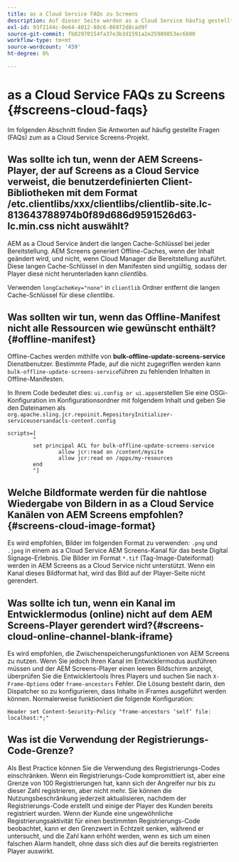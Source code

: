 ```yaml
---
title: as a Cloud Service FAQs zu Screens
description: Auf dieser Seite werden as a Cloud Service häufig gestellte Fragen zu Screens beschrieben.
exl-id: 93f2144c-0e64-4012-88c6-86972d8cad9f
source-git-commit: fb82970154fa37e3b3d1591a2e25989853ec6b90
workflow-type: tm+mt
source-wordcount: '459'
ht-degree: 0%

---
```


# as a Cloud Service FAQs zu Screens {#screens-cloud-faqs}

Im folgenden Abschnitt finden Sie Antworten auf häufig gestellte Fragen (FAQs) zum as a Cloud Service Screens-Projekt.

## Was sollte ich tun, wenn der AEM Screens-Player, der auf Screens as a Cloud Service verweist, die benutzerdefinierten Client-Bibliotheken mit dem Format /etc.clientlibs/xxx/clientlibs/clientlib-site.lc-813643788974b0f89d686d9591526d63-lc.min.css nicht auswählt?

AEM as a Cloud Service ändert die langen Cache-Schlüssel bei jeder Bereitstellung. AEM Screens generiert Offline-Caches, wenn der Inhalt geändert wird, und nicht, wenn Cloud Manager die Bereitstellung ausführt. Diese langen Cache-Schlüssel in den Manifesten sind ungültig, sodass der Player diese nicht herunterladen kann *clientlibs*.

Verwenden `longCacheKey="none"` in `clientlib` Ordner entfernt die langen Cache-Schlüssel für diese *clientlibs*.


## Was sollten wir tun, wenn das Offline-Manifest nicht alle Ressourcen wie gewünscht enthält? {#offline-manifest}

Offline-Caches werden mithilfe von **bulk-offline-update-screens-service** Dienstbenutzer. Bestimmte Pfade, auf die nicht zugegriffen werden kann `bulk-offline-update-screens-service`führen zu fehlenden Inhalten in Offline-Manifesten.

In Ihrem Code bedeutet dies: `ui.config or ui.apps`erstellen Sie eine OSGi-Konfiguration im Konfigurationsordner mit folgendem Inhalt und geben Sie den Dateinamen als `org.apache.sling.jcr.repoinit.RepositoryInitializer-serviceusersandacls-content.config`

```
scripts=[
        "
        set principal ACL for bulk-offline-update-screens-service
                allow jcr:read on /content/mysite
                allow jcr:read on /apps/my-resources
        end
        "] 
```

## Welche Bildformate werden für die nahtlose Wiedergabe von Bildern in as a Cloud Service Kanälen von AEM Screens empfohlen?{#screens-cloud-image-format}

Es wird empfohlen, Bilder im folgenden Format zu verwenden: `.png` und `.jpeg` in einem as a Cloud Service AEM Screens-Kanal für das beste Digital Signage-Erlebnis.
Die Bilder im Format `*.tif` (Tag-Image-Dateiformat) werden in AEM Screens as a Cloud Service nicht unterstützt. Wenn ein Kanal dieses Bildformat hat, wird das Bild auf der Player-Seite nicht gerendert.

## Was sollte ich tun, wenn ein Kanal im Entwicklermodus (online) nicht auf dem AEM Screens-Player gerendert wird?{#screens-cloud-online-channel-blank-iframe}

Es wird empfohlen, die Zwischenspeicherungsfunktionen von AEM Screens zu nutzen. Wenn Sie jedoch Ihren Kanal im Entwicklermodus ausführen müssen und der AEM Screens-Player einen leeren Bildschirm anzeigt, überprüfen Sie die Entwicklertools Ihres Players und suchen Sie nach `X-Frame-Options` oder `frame-ancestors` Fehler. Die Lösung besteht darin, den Dispatcher so zu konfigurieren, dass Inhalte in iFrames ausgeführt werden können. Normalerweise funktioniert die folgende Konfiguration:

```
Header set Content-Security-Policy "frame-ancestors ‘self’ file: localhost:*;"
```

## Was ist die Verwendung der Registrierungs-Code-Grenze?

Als Best Practice können Sie die Verwendung des Registrierungs-Codes einschränken. Wenn ein Registrierungs-Code kompromittiert ist, aber eine Grenze von 100 Registrierungen hat, kann sich der Angreifer nur bis zu dieser Zahl registrieren, aber nicht mehr. Sie können die Nutzungsbeschränkung jederzeit aktualisieren, nachdem der Registrierungs-Code erstellt und einige der Player des Kunden bereits registriert wurden. Wenn der Kunde eine ungewöhnliche Registrierungsaktivität für einen bestimmten Registrierungs-Code beobachtet, kann er den Grenzwert in Echtzeit senken, während er untersucht, und die Zahl kann erhöht werden, wenn es sich um einen falschen Alarm handelt, ohne dass sich dies auf die bereits registrierten Player auswirkt.
